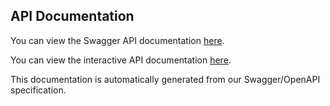 ## API Documentation

You can view the Swagger API documentation [here](https://editor.swagger.io/?url=https://raw.githubusercontent.com/leewo/node-app1-mongodb/main/swagger.yaml).

You can view the interactive API documentation [here](https://leewo.github.io/node-app1-mongodb/).

This documentation is automatically generated from our Swagger/OpenAPI specification.